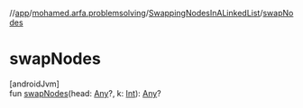 //[app](../../../index.md)/[mohamed.arfa.problemsolving](../index.md)/[SwappingNodesInALinkedList](index.md)/[swapNodes](swap-nodes.md)

# swapNodes

[androidJvm]\
fun [swapNodes](swap-nodes.md)(head: [Any](https://kotlinlang.org/api/latest/jvm/stdlib/kotlin/-any/index.html)?, k: [Int](https://kotlinlang.org/api/latest/jvm/stdlib/kotlin/-int/index.html)): [Any](https://kotlinlang.org/api/latest/jvm/stdlib/kotlin/-any/index.html)?
